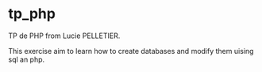 # tp_php

TP de PHP from Lucie PELLETIER.

This exercise aim to learn how to create databases and modify them uising sql an php. 
